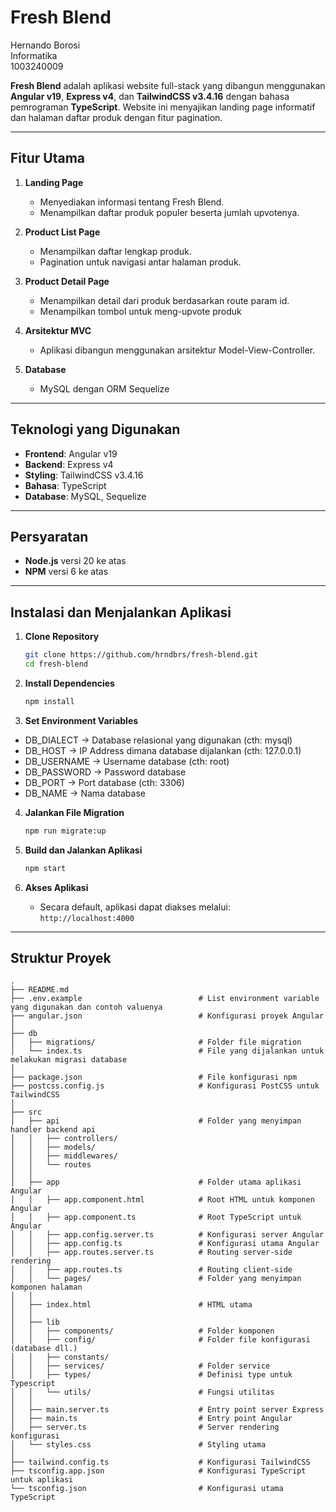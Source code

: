 # Fresh Blend

Hernando Borosi
<br>
Informatika
<br>
1003240009
<br>

**Fresh Blend** adalah aplikasi website full-stack yang dibangun menggunakan **Angular v19**, **Express v4**, dan **TailwindCSS v3.4.16** dengan bahasa pemrograman **TypeScript**. Website ini menyajikan landing page informatif dan halaman daftar produk dengan fitur pagination.

---

## Fitur Utama

1. **Landing Page**

   - Menyediakan informasi tentang Fresh Blend.
   - Menampilkan daftar produk populer beserta jumlah upvotenya.

2. **Product List Page**

   - Menampilkan daftar lengkap produk.
   - Pagination untuk navigasi antar halaman produk.

3. **Product Detail Page**

   - Menampilkan detail dari produk berdasarkan route param id.
   - Menampilkan tombol untuk meng-upvote produk

4. **Arsitektur MVC**

   - Aplikasi dibangun menggunakan arsitektur Model-View-Controller.

5. **Database**

   - MySQL dengan ORM Sequelize

---

## Teknologi yang Digunakan

- **Frontend**: Angular v19
- **Backend**: Express v4
- **Styling**: TailwindCSS v3.4.16
- **Bahasa**: TypeScript
- **Database**: MySQL, Sequelize

---

## Persyaratan

- **Node.js** versi 20 ke atas
- **NPM** versi 6 ke atas

---

## Instalasi dan Menjalankan Aplikasi

1. **Clone Repository**

   ```bash
   git clone https://github.com/hrndbrs/fresh-blend.git
   cd fresh-blend
   ```

2. **Install Dependencies**

   ```bash
   npm install
   ```

3. **Set Environment Variables**

- DB_DIALECT -> Database relasional yang digunakan (cth: mysql)
- DB_HOST -> IP Address dimana database dijalankan (cth: 127.0.0.1)
- DB_USERNAME -> Username database (cth: root)
- DB_PASSWORD -> Password database
- DB_PORT -> Port database (cth: 3306)
- DB_NAME -> Nama database

4. **Jalankan File Migration**

   ```bash
   npm run migrate:up
   ```

5. **Build dan Jalankan Aplikasi**

   ```bash
   npm start
   ```

6. **Akses Aplikasi**
   - Secara default, aplikasi dapat diakses melalui: `http://localhost:4000`

---

## Struktur Proyek

```
.
├── README.md
├── .env.example                          # List environment variable yang digunakan dan contoh valuenya
├── angular.json                          # Konfigurasi proyek Angular
│
├── db
│   ├── migrations/                       # Folder file migration
│   └── index.ts                          # File yang dijalankan untuk melakukan migrasi database
│
├── package.json                          # File konfigurasi npm
├── postcss.config.js                     # Konfigurasi PostCSS untuk TailwindCSS
│
├── src
│   ├── api                               # Folder yang menyimpan handler backend api
│   │   ├── controllers/
│   │   ├── models/
│   │   ├── middlewares/
│   │   └── routes
│   │
│   ├── app                               # Folder utama aplikasi Angular
│   │   ├── app.component.html            # Root HTML untuk komponen Angular
│   │   ├── app.component.ts              # Root TypeScript untuk Angular
│   │   ├── app.config.server.ts          # Konfigurasi server Angular
│   │   ├── app.config.ts                 # Konfigurasi utama Angular
│   │   ├── app.routes.server.ts          # Routing server-side rendering
│   │   ├── app.routes.ts                 # Routing client-side
│   │   └── pages/                        # Folder yang menyimpan komponen halaman
│   │
│   ├── index.html                        # HTML utama
│   │
│   ├── lib
│   │   ├── components/                   # Folder komponen
│   │   ├── config/                       # Folder file konfigurasi (database dll.)
│   │   ├── constants/
│   │   ├── services/                     # Folder service
│   │   ├── types/                        # Definisi type untuk Typescript
│   │   └── utils/                        # Fungsi utilitas
│   │
│   ├── main.server.ts                    # Entry point server Express
│   ├── main.ts                           # Entry point Angular
│   ├── server.ts                         # Server rendering konfigurasi
│   └── styles.css                        # Styling utama
│
├── tailwind.config.ts                    # Konfigurasi TailwindCSS
├── tsconfig.app.json                     # Konfigurasi TypeScript untuk aplikasi
└── tsconfig.json                         # Konfigurasi utama TypeScript
```
